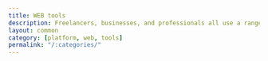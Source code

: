 ```yaml
---
title: WEB tools
description: Freelancers, businesses, and professionals all use a range of web tools and services to get their job done. The landscape changes every year, so today’ we’ve collected 45 varied and versatile choices to help you in your job.
layout: common
category: [platform, web, tools]
permalink: "/:categories/"
---
```

